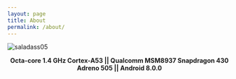 ```yaml
---
layout: page
title: About
permalink: /about/
---
```


![saladass05](https://www.asus.com/media/IN/products/Av2HDWl1WLs1j7bm/P_setting_xxx_0_90_end_300.png)

<p align="center">
  <b> Octa-core 1.4 GHz Cortex-A53 || Qualcomm MSM8937 Snapdragon 430 </b><br>
  <b> Adreno 505 || Android 8.0.0 </b><br>
 <br><br>
</p>  
